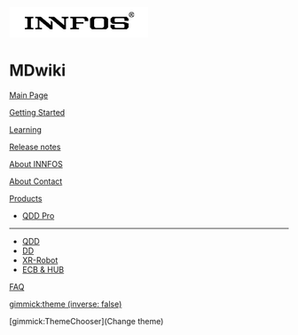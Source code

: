 ![innfos](logo.png)

# MDwiki

[Main Page](index.md)

[Getting Started](gimmicks.md)

[Learning](gimmicks1.md)

[Release notes](gimmicks2.md)

[About INNFOS](gimmicks3.md)

[About Contact](gimmicks4.md)

[Products]()

  * [QDD Pro](tutorials.md)
  - - - -
  * [QDD](tutorials/github.md)
  * [DD](tutorials/drive.md)
  * [XR-Robot](tutorials/dropbox.md)
  * [ECB & HUB](tutorials/iis/iis.md)

[FAQ](examples.md)

[gimmick:theme (inverse: false)](spacelab)

[gimmick:ThemeChooser](Change theme)

<!-- counter pixel for counting visitors -->
<!-- <img src="http://stats.markdown.io/mdwiki_info.gif" style="display:none;"/> -->

<script type="text/javascript">

  var _gaq = _gaq || [];
  _gaq.push(['_setAccount', 'UA-44627253-1']);
  _gaq.push(['_trackPageview']);

  (function() {
    var ga = document.createElement('script'); ga.type = 'text/javascript'; ga.async = true;
    ga.src = ('https:' == document.location.protocol ? 'https://ssl' : 'http://www') + '.google-analytics.com/ga.js';
    var s = document.getElementsByTagName('script')[0]; s.parentNode.insertBefore(ga, s);
  })();

</script>
